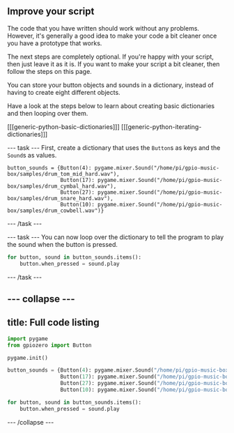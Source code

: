 ## Improve your script

The code that you have written should work without any problems. However, it's generally a good idea to make your code a bit cleaner once you have a prototype that works.

The next steps are completely optional. If you're happy with your script, then just leave it as it is. If you want to make your script a bit cleaner, then follow the steps on this page.

You can store your button objects and sounds in a dictionary, instead of having to create eight different objects.

Have a look at the steps below to learn about creating basic dictionaries and then looping over them.

[[[generic-python-basic-dictionaries]]]
[[[generic-python-iterating-dictionaries]]]

--- task ---
First, create a dictionary that uses the `Button`s as keys and the `Sound`s as values.

```python3
button_sounds = {Button(4): pygame.mixer.Sound("/home/pi/gpio-music-box/samples/drum_tom_mid_hard.wav"),
                 Button(17): pygame.mixer.Sound("/home/pi/gpio-music-box/samples/drum_cymbal_hard.wav"),
                 Button(27): pygame.mixer.Sound("/home/pi/gpio-music-box/samples/drum_snare_hard.wav"),
                 Button(10): pygame.mixer.Sound("/home/pi/gpio-music-box/samples/drum_cowbell.wav")}
```
--- /task ---

--- task ---
You can now loop over the dictionary to tell the program to play the sound when the button is pressed.
```python
for button, sound in button_sounds.items():
    button.when_pressed = sound.play
```
--- /task ---

--- collapse ---
---
title: Full code listing
---
```python
import pygame
from gpiozero import Button

pygame.init()

button_sounds = {Button(4): pygame.mixer.Sound("/home/pi/gpio-music-box/samples/drum_tom_mid_hard.wav"),
                 Button(17): pygame.mixer.Sound("/home/pi/gpio-music-box/samples/drum_cymbal_hard.wav"),
                 Button(27): pygame.mixer.Sound("/home/pi/gpio-music-box/samples/drum_snare_hard.wav"),
                 Button(10): pygame.mixer.Sound("/home/pi/gpio-music-box/samples/drum_cowbell.wav")}

for button, sound in button_sounds.items():
    button.when_pressed = sound.play
```
--- /collapse ---




